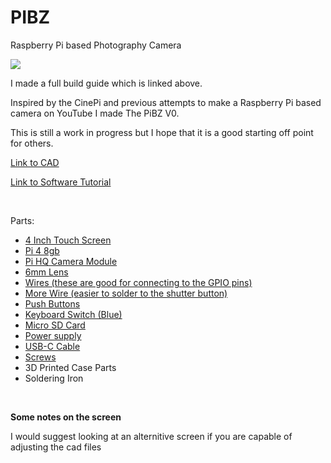 # PIBZ
Raspberry Pi based Photography Camera

[<img src="https://img.youtube.com/vi/L3uyARX1pU0/hqdefault.jpg"/>](https://www.youtube.com/embed/L3uyARX1pU0)

I made a full build guide which is linked above.

Inspired by the CinePi and previous attempts to make a Raspberry Pi based camera on YouTube I made The PiBZ V0.

This is still a work in progress but I hope that it is a good starting off point for others.

[Link to CAD](https://cad.onshape.com/documents/ed23bfc68671ab197c50448f/w/ee98ef998c39634ffb10d755/e/94cc8d933076f36b9c85cc40?renderMode=0&uiState=654f1424bef7a73c652015b4)

[Link to Software Tutorial](https://github.com/Boaztheostrich/PIBZ/wiki/Software)

<br>

Parts:
- [4 Inch Touch Screen](https://www.amazon.com/gp/product/B07XBVF1C9/ref=ppx_yo_dt_b_search_asin_title?ie=UTF8&psc=1)
- [Pi 4 8gb](https://www.pishop.us/product/raspberry-pi-4-model-b-8gb/?src=raspberrypi)
- [Pi HQ Camera Module](https://www.adafruit.com/product/4561)
- [6mm Lens](https://www.adafruit.com/product/4563)
- [Wires (these are good for connecting to the GPIO pins)](https://www.amazon.com/Elegoo-EL-CP-004-Multicolored-Breadboard-arduino/dp/B01EV70C78/ref=sr_1_3?crid=S0IG4EXRKK1Y&keywords=wires%2Barduino&qid=1699682090&sprefix=wires%2Barduino%2Caps%2C126&sr=8-3&th=1)
- [More Wire (easier to solder to the shutter button)](https://www.amazon.com/gp/product/B0815ZDD5H/ref=ppx_yo_dt_b_search_asin_title?ie=UTF8&th=1)
- [Push Buttons](https://www.amazon.com/OCR-180PcsTactile-Momentary-Switches-Assortment/dp/B01MRP025V/ref=sr_1_3?keywords=180%2Btactile%2Bpush%2Bbuttons&qid=1699682181&sr=8-3&th=1)
- [Keyboard Switch (Blue)](https://a.co/d/dBKNxpj)
- [Micro SD Card](https://a.co/d/f5Ktquo)
- [Power supply](https://a.co/d/2Je7PZN)
- [USB-C Cable](https://pine64.com/product/usb-type-c-to-usb-type-c-silicone-power-charging-cable-1-5-meter-length/)
- [Screws](https://a.co/d/3In1VfO)
- 3D Printed Case Parts
- Soldering Iron
<br>

**Some notes on the screen**

I would suggest looking at an alternitive screen if you are capable of adjusting the cad files
